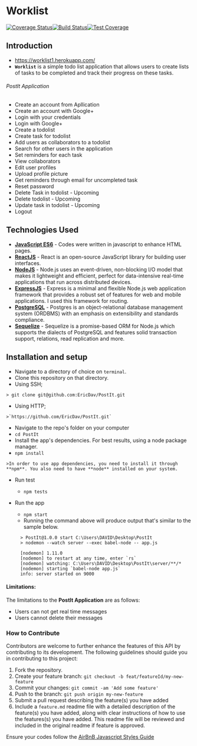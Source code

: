 # Worklist

[![Coverage Status](https://coveralls.io/repos/github/EricDav/Worklist/badge.svg?branch=development)](https://coveralls.io/github/EricDav/Worklist?branch=development)[![Build Status](https://travis-ci.org/EricDav/Worklist.svg?branch=development)](https://travis-ci.org/EricDav/Worklist)[![Test Coverage](https://api.codeclimate.com/v1/badges/fc5d58e5f6e804ca1d62/test_coverage)](https://codeclimate.com/github/EricDav/Worklist/test_coverage)

## Introduction
* https://worklist1.herokuapp.com/
*  **`Worklist`** is a simple todo list application that allows users to create lists of tasks to be completed and track their progress on these tasks.

###### PostIt Application
*   Create an account from Apllication
*   Create an account with Google+ 
*   Login with your credentials
*   Login with Google+
*   Create a todolist
*   Create task for todolist
*   Add users as collaborators to a todolist
*   Search for other users in the application
*   Set reminders for each task
*   View collaborators
*   Edit user profiles
*   Upload profile picture
*   Get reminders through email for uncompleted task
*   Reset password
*   Delete Task in todolist - Upcoming
*   Delete todolist - Upcoming
*   Update task in todolist - Upcoming
*   Logout

## Technologies Used
- **[JavaScript ES6](http://es6-features.org/)** - Codes were written in javascript to enhance HTML pages.
- **[ReactJS](https://facebook.github.io/react/)** - React is an open-source JavaScript library for building user interfaces.
- **[NodeJS](https://nodejs.org/)** - Node.js uses an event-driven, non-blocking I/O model that makes it lightweight and efficient, perfect for data-intensive real-time applications that run across distributed devices.
- **[ExpressJS](https://expressjs.com/)** - Express is a minimal and flexible Node.js web application framework that provides a robust set of features for web and mobile applications. I used this framework for routing.
- **[PostgreSQL](https://www.postgresql.org/)** - Postgres is an object-relational database management system (ORDBMS) with an emphasis on extensibility and standards compliance.
- **[Sequelize](http://docs.sequelizejs.com/)** - Sequelize is a promise-based ORM for Node.js which supports the dialects of PostgreSQL and features solid transaction support, relations, read replication and more.


## Installation and setup
*  Navigate to a directory of choice on `terminal`.
*  Clone this repository on that directory.
  *  Using SSH;

    > git clone git@github.com:EricDav/PostIt.git

  *  Using HTTP;

    >`https://github.com/EricDav/PostIt.git`

*  Navigate to the repo's folder on your computer
  *  `cd PostIt`
*  Install the app's dependencies. For best results, using a node package manager.
  *  `npm install`

    >In order to use app dependencies, you need to install it through **npm**. You also need to have **node** installed on your system.
* Run test
  *  `npm tests`

* Run the app
  *  `npm start`
  *  Running the command above will produce output that's similar to the sample below.
  ```
    > PostIt@1.0.0 start C:\Users\DAVID\Desktop\PostIt
    > nodemon --watch server --exec babel-node -- app.js

    [nodemon] 1.11.0
    [nodemon] to restart at any time, enter `rs`
    [nodemon] watching: C:\Users\DAVID\Desktop\PostIt\server/**/*
    [nodemon] starting `babel-node app.js`
    info: server started on 9000
  ```

#### Limitations:
The limitations to the **PostIt Application** are as follows:
* Users can not get real time messages
* Users cannot delete their messages

### How to Contribute
Contributors are welcome to further enhance the features of this API by contributing to its development. The following guidelines should guide you in contributing to this project:

1. Fork the repository.
2. Create your feature branch: `git checkout -b feat/featureId/my-new-feature`
3. Commit your changes: `git commit -am 'Add some feature'`
4. Push to the branch: `git push origin my-new-feature`
5. Submit a pull request describing the feature(s) you have added
6. Include a `feature.md` readme file with a detailed description of the feature(s) you have added, along with clear instructions of how to use the features(s) you have added. This readme file will be reviewed and included in the original readme if feature is approved.

Ensure your codes follow the [AirBnB Javascript Styles Guide](https://github.com/airbnb/javascript)
